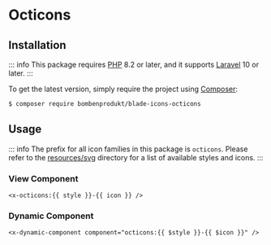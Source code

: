 # Octicons

## Installation

::: info
This package requires [PHP](https://www.php.net/) 8.2 or later, and it supports [Laravel](https://laravel.com/) 10 or later.
:::

To get the latest version, simply require the project using [Composer](https://getcomposer.org/):

```bash
$ composer require bombenprodukt/blade-icons-octicons
```

## Usage

::: info
The prefix for all icon families in this package is `octicons`. Please refer to the [resources/svg](https://github.com/faustbrian/blade-icons-octicons/tree/main/resources/svg) directory for a list of available styles and icons.
:::

### View Component

```blade
<x-octicons:{{ style }}-{{ icon }} />
```

### Dynamic Component

```blade
<x-dynamic-component component="octicons:{{ $style }}-{{ $icon }}" />
```
